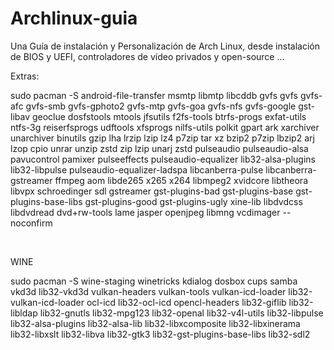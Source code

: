 # Archlinux-guia
Una Guía de instalación y Personalización de Arch Linux, desde instalación de BIOS y UEFI, controladores de vídeo privados y open-source ...

Extras:

sudo pacman -S android-file-transfer msmtp libmtp libcddb gvfs gvfs gvfs-afc gvfs-smb gvfs-gphoto2 gvfs-mtp gvfs-goa gvfs-nfs gvfs-google gst-libav geoclue dosfstools mtools jfsutils f2fs-tools btrfs-progs exfat-utils ntfs-3g reiserfsprogs udftools xfsprogs nilfs-utils polkit gpart ark xarchiver unarchiver binutils gzip lha lrzip lzip lz4 p7zip tar xz bzip2 p7zip lbzip2 arj lzop cpio unrar unzip zstd zip lzip unarj zstd pulseaudio pulseaudio-alsa pavucontrol pamixer pulseeffects pulseaudio-equalizer lib32-alsa-plugins lib32-libpulse pulseaudio-equalizer-ladspa libcanberra-pulse libcanberra-gstreamer ffmpeg aom libde265 x265 x264 libmpeg2 xvidcore libtheora libvpx schroedinger sdl gstreamer gst-plugins-bad gst-plugins-base gst-plugins-base-libs gst-plugins-good gst-plugins-ugly xine-lib libdvdcss libdvdread dvd+rw-tools lame jasper openjpeg libmng vcdimager --noconfirm

<br>

WINE


sudo pacman -S wine-staging winetricks kdialog 
dosbox
cups
samba
vkd3d
lib32-vkd3d 
vulkan-headers
vulkan-tools
vulkan-icd-loader
lib32-vulkan-icd-loader
ocl-icd 
lib32-ocl-icd 
opencl-headers 
lib32-giflib 
lib32-libldap 
lib32-gnutls 
lib32-mpg123 
lib32-openal 
lib32-v4l-utils 
lib32-libpulse 
lib32-alsa-plugins 
lib32-alsa-lib 
lib32-libxcomposite 
lib32-libxinerama 
lib32-libxslt 
lib32-libva 
lib32-gtk3 
lib32-gst-plugins-base-libs 
lib32-sdl2 

<br>

